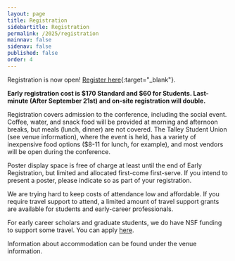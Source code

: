 ```yaml
---
layout: page
title: Registration
sidebartitle: Registration
permalink: /2025/registration
mainnav: false
sidenav: false
published: false
order: 4
---
```


Registration is now open! [Register here](https://forms.gle/wHojjkfZVAqVNKU57){:target="_blank"}.

**Early registration cost is $170 Standard and $60 for Students. Last-minute (After September 21st) and on-site registration will double.**

Registration covers admission to the conference, including the social event. Coffee, water, and snack food will be provided at morning and afternoon breaks, but meals (lunch, dinner) are not covered. The Talley Student Union (see venue information), where the event is held, has a variety of inexpensive food options ($8-11 for lunch, for example), and most vendors will be open during the conference.

Poster display space is free of charge at least until the end of Early Registration, but limited and allocated first-come first-serve. If you intend to present a poster, please indicate so as part of your registration.

We are trying hard to keep costs of attendance low and affordable. If you require travel support to attend, a limited amount of travel support grants are available for students and early-career professionals.

For early career scholars and graduate students, we do have NSF funding to support some travel. You can apply [here](https://docs.google.com/forms/d/e/1FAIpQLSf_1kP5TenhOKAmW1M1-ZQMtCjeeSvToGi8L9l-NcSJW_bumg/viewform?usp=pp_url).

Information about accommodation can be found under the venue information.
